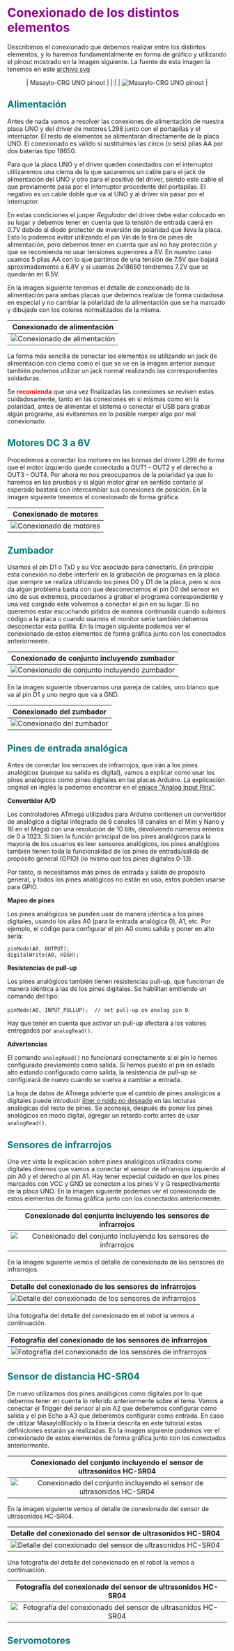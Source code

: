 # <FONT COLOR=#8B008B>Conexionado de los distintos elementos</FONT>
Describimos el conexionado que debemos realizar entre los distintos elementos, y lo haremos fundamentalmente en forma de gráfico y utilizando el pinout mostrado en la imagen siguiente. La fuente de esta imagen la tenemos en este [archivo svg](../../img/conexionado-pruebas/UNO/Masaylo-UNO-pinout.svg)

<center>

| Masaylo-CRG UNO pinout |
|:|
| ![Masaylo-CRG UNO pinout](../../img/conexionado-pruebas/UNO/Masaylo-UNO-pinout.png) |

</center>

## <FONT COLOR=#007575>**Alimentación**</font>
Antes de nada vamos a resolver las conexiones de alimentación de nuestra placa UNO y del driver de motores L298 junto con el portapilas y el interruptor. El resto de elementos se alimentarán directamente de la placa UNO. El conexionado es válido si sustituimos las cinco (o seis) pilas AA por dos baterías tipo 18650.

Para que la placa UNO y el driver queden conectados con el interruptor utilizaremos una clema de la que sacaremos un cable para el jack de alimentación del UNO y otro para el positivo del driver, siendo este cable el que previamente pasa por el interruptor procedente del portapilas. El negativo es un cable doble que va al UNO y al driver sin pasar por el interruptor.

En estas condiciones el junper *Regulador* del driver debe estar colocado en su lugar y debemos tener en cuenta que la tensión de entrada caerá en 0.7V debido al diodo protector de inversión de polaridad que lleva la placa. Esto lo podemos evitar utilizando el pin Vin de la tira de pines de alimentación, pero debemos tener en cuenta que así no hay protección y que se recomienda no usar tensiones superiores a 6V. En nuestro caso usamos 5 pilas AA con lo que partimos de una tensión de 7.5V que bajará aproximadamente a 6.8V y si usamos 2x18650 tendremos 7.2V que se quedarán en 6.5V.

En la imagen siguiente tenemos el detalle de conexionado de la alimentación para ambas placas que debemos realizar de forma cuidadosa en especial y no cambiar la polaridad de la alimentación que se ha marcado y dibujado con los colores normalizados de la misma.

<center>

| Conexionado de alimentación |
|:-:|
| ![Conexionado de alimentación](../../img/conexionado-pruebas/UNO/Alimentacion.png) |

</center>

La forma más sencilla de conectar los elementos es utilizando un jack de alimentación con clema como el que se ve en la imagen anterior aunque también podemos utilizar un jack normal realizando las correspondientes soldaduras.

Se **<FONT COLOR=#FF0000>recomienda</FONT>** que una vez finalizadas las conexiones se revisen estas cuidadosamente, tanto en las conexiones en si mismas como en la polaridad, antes de alimentar el sistema o conectar el USB para grabar algún programa, así evitaremos en lo posible romper algo por mal conexionado.

## <FONT COLOR=#007575>**Motores DC 3 a 6V**</font>
Procedemos a conectar los motores en las bornas del driver L298 de forma que el motor izquierdo quede conectado a OUT1 - OUT2 y el derecho a OUT3 - OUT4. Por ahora no nos preocupamos de la polaridad ya que lo haremos en las pruebas y si algún motor girar en sentido contario al esperado bastará con intercambiar sus conexiones de posición. En la imagen siguiente tenemos el conexionado de forma gráfica.

<center>

| Conexionado de motores |
|:-:|
| ![Conexionado de motores](../../img/conexionado-pruebas/UNO/motores.png) |

</center>

## <FONT COLOR=#007575>**Zumbador**</font>
Usamos el pin D1 o TxD y su Vcc asociado para conectarlo. En principio esta conexión no debe interferir en la grabación de programas en la placa que siempre se realiza utilizando los pines D0 y D1 de la placa, pero si nos da algún problema basta con que desconectemos el pin D0 del sensor en uno de sus extremos, procedamos a grabar el programa correspondiente y una vez cargado este volvemos a conectar el pin en su lugar. Si no queremos estar escuchando pitidos de manera continuada cuando subimos código a la placa o cuando usamos el monitor serie también debemos desconectar esta patilla. En la imagen siguiente podemos ver el conexionado de estos elementos de forma gráfica junto con los conectados anteriormente.

<center>

| Conexionado de conjunto incluyendo zumbador |
|:-:|
| ![Conexionado de conjunto incluyendo zumbador](../../img/conexionado-pruebas/UNO/conex-con-buzzer.png) |

</center>

En la imagen siguiente observamos una pareja de cables, uno blanco que va al pin D1 y uno negro que va a GND.

<center>

| Conexionado del zumbador |
|:-:|
| ![Conexionado del zumbador](../../img/conexionado-pruebas/UNO/conex-zumbador.png) |

</center>

## <FONT COLOR=#007575>**Pines de entrada analógica**</font>
Antes de conectar los sensores de infrarrojos, que irán a los pines analógicos (aunque su salida es digital), vamos a explicar como usar los pines analógicos como pines digitales en las placas Arduino. La explicación original en inglés la podemos encontrar en el [enlace "Analog Input Pins"](https://www.arduino.cc/en/Tutorial/Foundations/AnalogInputPins#.U0mLZ_l_tyU).

**Convertidor A/D**

Los controladores ATmega utilizados para Arduino contienen un convertidor de analógico a digital integrado de 6 canales (8 canales en el Mini y Nano y 16 en el Mega) con una resolución de 10 bits, devolviendo números enteros de 0 a 1023. Si bien la función principal de los pines analógicos para la mayoría de los usuarios es leer sensores analógicos, los pines analógicos también tienen toda la funcionalidad de los pines de entrada/salida de propósito general (GPIO) (lo mismo que los pines digitales 0-13).

Por tanto, si necesitamos más pines de entrada y salida de propósito general, y todos los pines analógicos no están en uso, estos pueden usarse para GPIO.

**Mapeo de pines**

Los pines analógicos se pueden usar de manera idéntica a los pines digitales, usando los alias A0 (para la entrada analógica 0), A1, etc. Por ejemplo, el código para configurar el pin A0 como salida y poner en alto sería:

~~~
pinMode(A0, OUTPUT);
digitalWrite(A0, HIGH);
~~~

**Resistencias de pull-up**

Los pines analógicos también tienen resistencias pull-up, que funcionan de manera idéntica a las de los pines digitales. Se habilitan emitiendo un comando del tipo:

`pinMode(A0, INPUT_PULLUP);  // set pull-up on analog pin 0`.

Hay que tener en cuenta que activar un pull-up afectará a los valores entregados por `analogRead()`.

**Advertencias**

El comando `analogRead()` no funcionará correctamente si el pin lo hemos configurado previamente como salida. 
Si hemos puesto el pin en estado alto estando configurado como salida, la resistencia de pull-up se configurará de nuevo cuando se vuelva a cambiar a entrada.

La hoja de datos de ATmega advierte que el cambio de pines analógicos a digitales puede introducir [jitter o ruido no deseado](https://es.wikipedia.org/wiki/Jitter#:~:text=Se%20denomina%20jitter%20o%20fluctuaci%C3%B3n,se%C3%B1al%20de%20ruido%20no%20deseada.&text=El%20jitter%20es%20la%20primera%20consecuencia%20de%20un%20retraso%20de%20la%20se%C3%B1al.) en las lecturas analógicas del resto de pines. Se aconseja, después de poner los pines analógicos en modo digital, agregar un retardo corto antes de usar `analogRead()`.

## <FONT COLOR=#007575>**Sensores de infrarrojos**</font>
Una vez vista la explicación sobre pines analógicos utilizados como digitales diremos que vamos a conectar el sensor de infrarrojos izquierdo al pin A0 y el derecho al pin A1. Hay tener especial cuidado en que los pines marcados con VCC y GND se conecten a los pines V y G respectivamente de la placa UNO. En la imagen siguiente podemos ver el conexionado de estos elementos de forma gráfica junto con los conectados anteriormente.

<center>

| Conexionado del conjunto incluyendo los sensores de infrarrojos  |
|:-:|
| ![Conexionado del conjunto incluyendo los sensores de infrarrojos](../../img/conexionado-pruebas/UNO/conex-con-sens-IR.png) |

</center>

En la imagen siguiente vemos el detalle de conexionado de los sensores de infrarrojos.

<center>

| Detalle del conexionado de los sensores de infrarrojos  |
|:-:|
| ![Detalle del conexionado de los sensores de infrarrojos](../../img/conexionado-pruebas/UNO/conex-IR.png) |

</center>

Una fotografía del detalle del conexionado en el robot la vemos a continuación.

<center>

| Fotografía del conexionado de los sensores de infrarrojos  |
|:-:|
| ![Fotografía del conexionado de los sensores de infrarrojos](../../img/conexionado-pruebas/UNO/conex-IR-foto.png) |

</center>

## <FONT COLOR=#007575>**Sensor de distancia HC-SR04**</font>
De nuevo utilizamos dos pines analógicos como digitales por lo que debemos tener en cuenta lo referido anteriormente sobre el tema. Vamos a conectar el Trigger del sensor al pin A2 que deberemos configurar como salida y el pin Echo a A3 que deberemos configurar como entrada. En caso de utilizar MasayloBlockly o la librería descrita en este tutorial estas definiciones estarán ya realizadas. En la imagen siguiente podemos ver el conexionado de estos elementos de forma gráfica junto con los conectados anteriormente.

<center>

| Conexionado del conjunto incluyendo el sensor de ultrasonidos HC-SR04 |
|:-:|
| ![Conexionado del conjunto incluyendo el sensor de ultrasonidos HC-SR04](../../img/conexionado-pruebas/UNO/conex-con-ultrasonidos.png) |

</center>

En la imagen siguiente vemos el detalle de conexionado del sensor de ultrasonidos HC-SR04.

<center>

| Detalle del conexionado del sensor de ultrasonidos HC-SR04 |
|:-:|
| ![Detalle del conexionado del sensor de ultrasonidos HC-SR04](../../img/conexionado-pruebas/UNO/conex-ultrasonidos.png) |

</center>

Una fotografía del detalle del conexionado en el robot la vemos a continuación.

<center>

| Fotografía del conexionado del sensor de ultrasonidos HC-SR04 |
|:-:|
| ![Fotografía del conexionado del sensor de ultrasonidos HC-SR04](../../img/conexionado-pruebas/UNO/conex-ultra-foto.png) |

</center>

## <FONT COLOR=#007575>**Servomotores**</font>

